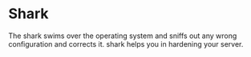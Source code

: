 # Shark
The shark swims over the operating system and sniffs out any wrong configuration and corrects it.
shark helps you in hardening your server.

